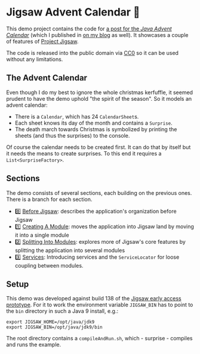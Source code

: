 # Jigsaw Advent Calendar :christmas_tree:

This demo project contains the code for [a post for the _Java Advent Calendar_](http://www.javaadvent.com/2015/12/10) (which I published in [on my blog](http://blog.codefx.org/java/dev/jigsaw-hands-on-guide/) as well).
It showcases a couple of features of [Project Jigsaw](http://blog.codefx.org/tag/project-jigsaw/).

The code is released into the public domain via [CC0](https://creativecommons.org/publicdomain/zero/1.0/) so it can be used without any limitations.



## The Advent Calendar

Even though I do my best to ignore the whole christmas kerfuffle, it seemed prudent to have the demo uphold "the spirit of the season".
So it models an advent calendar:

* There is a `Calendar`, which has 24 `CalendarSheet`s.
* Each sheet knows its day of the month and contains a `Surprise`.
* The death march towards Christmas is symbolized by printing the sheets (and thus the surprises) to the console.

Of course the calendar needs to be created first.
It can do that by itself but it needs the means to create surprises.
To this end it requires a `List<SurpriseFactory>`.



## Sections

The demo consists of several sections, each building on the previous ones.
There is a branch for each section.

* :zero: [Before Jigsaw](https://github.com/CodeFX-org/demo-jigsaw-advent-calendar/tree/00-before-jigsaw):
describes the application's organization before Jigsaw
* :one: [Creating A Module](https://github.com/CodeFX-org/demo-jigsaw-advent-calendar/tree/01-creating-a-module):
moves the application into Jigsaw land by moving it into a single module
* :two: [Splitting Into Modules](https://github.com/CodeFX-org/demo-jigsaw-advent-calendar/tree/02-splitting-into-modules):
explores more of Jigsaw's core features by splitting the application into several modules
* :three: [Services](https://github.com/CodeFX-org/demo-jigsaw-advent-calendar/tree/03-services):
Introducing services and the `ServiceLocator` for loose coupling between modules.



## Setup

This demo was developed against build 138 of the [Jigsaw early access prototype](https://jdk9.java.net/jigsaw/).
For it to work the environment variable `JIGSAW_BIN` has to point to the `bin` directory in such a Java 9 install, e.g.:

```
export JIGSAW_HOME=/opt/java/jdk9
export JIGSAW_BIN=/opt/java/jdk9/bin
```

The root directory contains a `compileAndRun.sh`, which - surprise - compiles and runs the example.
